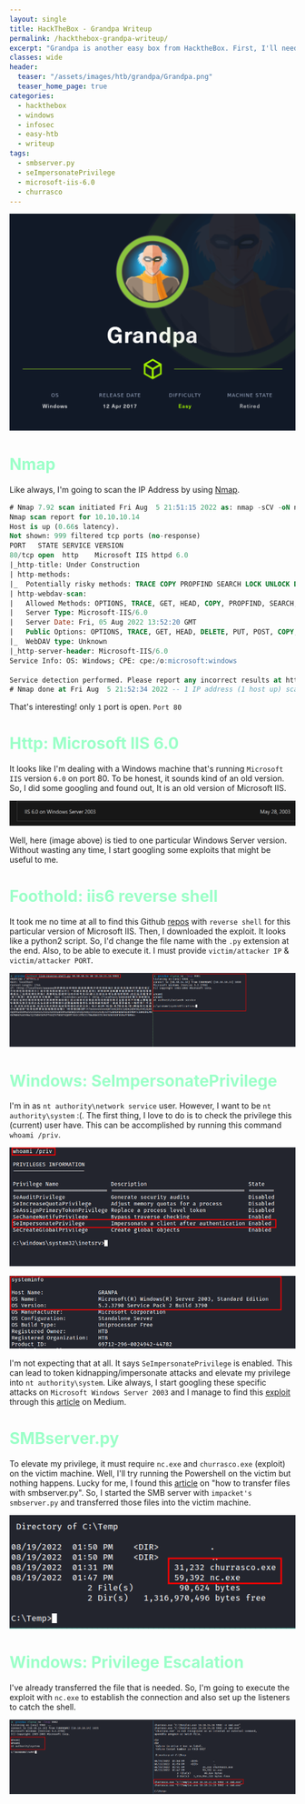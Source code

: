 ```yaml
---
layout: single
title: HackTheBox - Grandpa Writeup
permalink: /hackthebox-grandpa-writeup/
excerpt: "Grandpa is another easy box from HacktheBox. First, I'll need to exploit Microsoft IIS 6.0 to gain a foothold on the machine. To elevate privilege, I must abuse one of the popular tokens and manage to gain system."
classes: wide
header:
  teaser: "/assets/images/htb/grandpa/Grandpa.png"
  teaser_home_page: true  
categories:
  - hackthebox
  - windows
  - infosec
  - easy-htb
  - writeup
tags:
  - smbserver.py
  - seImpersonatePrivilege
  - microsoft-iis-6.0
  - churrasco
---
```


![hackthebox grandpa title card](/assets/images/htb/grandpa/Grandpa.png)

# <font color="#9bffc8">Nmap</font>
Like always, I'm going to scan the IP Address by using [Nmap](https://nmap.org/).

```sql
# Nmap 7.92 scan initiated Fri Aug  5 21:51:15 2022 as: nmap -sCV -oN nmap/grandpa 10.10.10.14
Nmap scan report for 10.10.10.14
Host is up (0.66s latency).
Not shown: 999 filtered tcp ports (no-response)
PORT   STATE SERVICE VERSION
80/tcp open  http    Microsoft IIS httpd 6.0
|_http-title: Under Construction
| http-methods: 
|_  Potentially risky methods: TRACE COPY PROPFIND SEARCH LOCK UNLOCK DELETE PUT MOVE MKCOL PROPPATCH
| http-webdav-scan: 
|   Allowed Methods: OPTIONS, TRACE, GET, HEAD, COPY, PROPFIND, SEARCH, LOCK, UNLOCK
|   Server Type: Microsoft-IIS/6.0
|   Server Date: Fri, 05 Aug 2022 13:52:20 GMT
|   Public Options: OPTIONS, TRACE, GET, HEAD, DELETE, PUT, POST, COPY, MOVE, MKCOL, PROPFIND, PROPPATCH, LOCK, UNLOCK, SEARCH
|_  WebDAV type: Unknown
|_http-server-header: Microsoft-IIS/6.0
Service Info: OS: Windows; CPE: cpe:/o:microsoft:windows

Service detection performed. Please report any incorrect results at https://nmap.org/submit/ .
# Nmap done at Fri Aug  5 21:52:34 2022 -- 1 IP address (1 host up) scanned in 79.44 seconds
```
That's interesting! only `1` port is open. `Port 80`

# <font color="#9bffc8">Http: Microsoft IIS 6.0</font>
It looks like I'm dealing with a Windows machine that's running `Microsoft IIS` version `6.0` on port 80. To be honest, it sounds kind of an old version. So, I did some googling and found out, It is an old version of Microsoft IIS.

![release date of microsoft iis 6.0](/assets/images/htb/grandpa/release-date-of-microsoft-iis-6.0.png)

Well, here (image above) is tied to one particular Windows Server version. Without wasting any time, I start googling some exploits that might be useful to me.

# <font color="#9bffc8">Foothold: iis6 reverse shell</font>
It took me no time at all to find this Github [repos](https://github.com/g0rx/iis6-exploit-2017-CVE-2017-7269/blob/master/iis6%20reverse%20shell) with `reverse shell` for this particular version of Microsoft IIS. Then, I downloaded the exploit. It looks like a python2 script. So, I'd change the file name with the `.py` extension at the end. Also, to be able to execute it. I must provide `victim/attacker IP` & `victim/attacker PORT`.

![microsoft iis 6.0 reverse shell](/assets/images/htb/grandpa/foothold-iis6-reverse-shell.png)

# <font color="#9bffc8">Windows: SeImpersonatePrivilege</font>
I'm in as `nt authority\network service` user. However, I want to be `nt authority\system` :(. The first thing, I love to do is to check the privilege this (current) user have. This can be accomplished by running this command `whoami /priv`.

![show SeImpersonatePrivilege token](/assets/images/htb/grandpa/whoami-priv-seimpersonateprivilege.png)

![running the systeminfo command in the windows](/assets/images/htb/grandpa/running-the-systeminfo-command.png)

I'm not expecting that at all. It says `SeImpersonatePrivilege` is enabled. This can lead to token kidnapping/impersonate attacks and elevate my privilege into `nt authority\system`. Like always, I start googling these specific attacks on `Microsoft Windows Server 2003` and I manage to find this [exploit](https://github.com/Re4son/Churrasco/blob/master/churrasco.exe) through this [article](https://medium.com/@nmappn/windows-privelege-escalation-via-token-kidnapping-6195edd2660e) on Medium.

# <font color="#9bffc8">SMBserver.py</font>
To elevate my privilege, it must require `nc.exe` and `churrasco.exe` (exploit) on the victim machine. Well, I'll try running the Powershell on the victim but nothing happens. Lucky for me, I found this [article](https://blog.ropnop.com/transferring-files-from-kali-to-windows/#smb) on "how to transfer files with smbserver.py". So, I started the SMB server with `impacket's smbserver.py` and transferred those files into the victim machine.

![copy files with smb server](/assets/images/htb/grandpa/copy-file-into-victim.png)

# <font color="#9bffc8">Windows: Privilege Escalation</font>
I've already transferred the file that is needed. So, I'm going to execute the exploit with `nc.exe` to establish the connection and also set up the listeners to catch the shell. 

![manage to get nt authority\system](/assets/images/htb/grandpa/nt-authority-system.png)